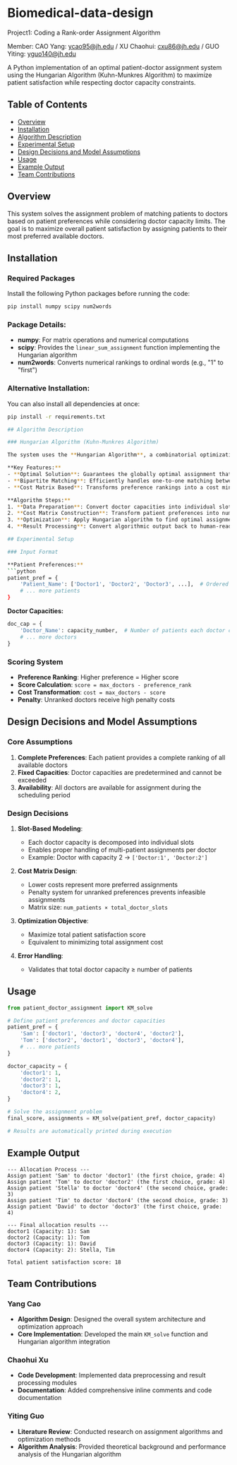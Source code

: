 # Biomedical-data-design
Project1: Coding a Rank-order Assignment Algorithm

Member:
CAO Yang: ycao95@jh.edu /
XU Chaohui: cxu86@jh.edu /
GUO Yiting: yguo140@jh.edu

A Python implementation of an optimal patient-doctor assignment system using the Hungarian Algorithm (Kuhn-Munkres Algorithm) to maximize patient satisfaction while respecting doctor capacity constraints.

## Table of Contents
- [Overview](#overview)
- [Installation](#installation)
- [Algorithm Description](#algorithm-description)
- [Experimental Setup](#experimental-setup)
- [Design Decisions and Model Assumptions](#design-decisions-and-model-assumptions)
- [Usage](#usage)
- [Example Output](#example-output)
- [Team Contributions](#team-contributions)

## Overview

This system solves the assignment problem of matching patients to doctors based on patient preferences while considering doctor capacity limits. The goal is to maximize overall patient satisfaction by assigning patients to their most preferred available doctors.

## Installation

### Required Packages

Install the following Python packages before running the code:

```bash
pip install numpy scipy num2words
```

### Package Details:
- **numpy**: For matrix operations and numerical computations
- **scipy**: Provides the `linear_sum_assignment` function implementing the Hungarian algorithm
- **num2words**: Converts numerical rankings to ordinal words (e.g., "1" to "first")

### Alternative Installation:
You can also install all dependencies at once:
```bash
pip install -r requirements.txt

## Algorithm Description

### Hungarian Algorithm (Kuhn-Munkres Algorithm)

The system uses the **Hungarian Algorithm**, a combinatorial optimization algorithm that solves the assignment problem in polynomial time O(n³). 

**Key Features:**
- **Optimal Solution**: Guarantees the globally optimal assignment that maximizes total satisfaction
- **Bipartite Matching**: Efficiently handles one-to-one matching between patients and doctor slots
- **Cost Matrix Based**: Transforms preference rankings into a cost minimization problem

**Algorithm Steps:**
1. **Data Preparation**: Convert doctor capacities into individual slots
2. **Cost Matrix Construction**: Transform patient preferences into numerical costs
3. **Optimization**: Apply Hungarian algorithm to find optimal assignment
4. **Result Processing**: Convert algorithmic output back to human-readable assignments

## Experimental Setup

### Input Format

**Patient Preferences:**
```python
patient_pref = {
    'Patient_Name': ['Doctor1', 'Doctor2', 'Doctor3', ...],  # Ordered by preference
    # ... more patients
}
```

**Doctor Capacities:**
```python
doc_cap = {
    'Doctor_Name': capacity_number,  # Number of patients each doctor can handle
    # ... more doctors
}
```

### Scoring System

- **Preference Ranking**: Higher preference = Higher score
- **Score Calculation**: `score = max_doctors - preference_rank`
- **Cost Transformation**: `cost = max_doctors - score`
- **Penalty**: Unranked doctors receive high penalty costs

## Design Decisions and Model Assumptions

### Core Assumptions

1. **Complete Preferences**: Each patient provides a complete ranking of all available doctors
2. **Fixed Capacities**: Doctor capacities are predetermined and cannot be exceeded
3. **Availability**: All doctors are available for assignment during the scheduling period

### Design Decisions

1. **Slot-Based Modeling**: 
   - Each doctor capacity is decomposed into individual slots
   - Enables proper handling of multi-patient assignments per doctor
   - Example: Doctor with capacity 2 → `['Doctor:1', 'Doctor:2']`

2. **Cost Matrix Design**:
   - Lower costs represent more preferred assignments
   - Penalty system for unranked preferences prevents infeasible assignments
   - Matrix size: `num_patients × total_doctor_slots`

3. **Optimization Objective**:
   - Maximize total patient satisfaction score
   - Equivalent to minimizing total assignment cost

4. **Error Handling**:
   - Validates that total doctor capacity ≥ number of patients

## Usage

```python
from patient_doctor_assignment import KM_solve

# Define patient preferences and doctor capacities
patient_pref = {
    'Sam': ['doctor1', 'doctor3', 'doctor4', 'doctor2'],
    'Tom': ['doctor2', 'doctor1', 'doctor3', 'doctor4'],
    # ... more patients
}

doctor_capacity = {
    'doctor1': 1,
    'doctor2': 1,
    'doctor3': 1,
    'doctor4': 2,
}

# Solve the assignment problem
final_score, assignments = KM_solve(patient_pref, doctor_capacity)

# Results are automatically printed during execution
```

## Example Output

```
--- Allocation Process ---
Assign patient 'Sam' to doctor 'doctor1' (the first choice, grade: 4)
Assign patient 'Tom' to doctor 'doctor2' (the first choice, grade: 4)
Assign patient 'Stella' to doctor 'doctor4' (the second choice, grade: 3)
Assign patient 'Tim' to doctor 'doctor4' (the second choice, grade: 3)
Assign patient 'David' to doctor 'doctor3' (the first choice, grade: 4)

--- Final allocation results ---
doctor1 (Capacity: 1): Sam
doctor2 (Capacity: 1): Tom
doctor3 (Capacity: 1): David
doctor4 (Capacity: 2): Stella, Tim

Total patient satisfaction score: 18
```

## Team Contributions

### Yang Cao
- **Algorithm Design**: Designed the overall system architecture and optimization approach
- **Core Implementation**: Developed the main `KM_solve` function and Hungarian algorithm integration

### Chaohui Xu
- **Code Development**: Implemented data preprocessing and result processing modules
- **Documentation**: Added comprehensive inline comments and code documentation

### Yiting Guo
- **Literature Review**: Conducted research on assignment algorithms and optimization methods
- **Algorithm Analysis**: Provided theoretical background and performance analysis of the Hungarian algorithm
